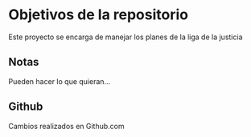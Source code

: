 # Objetivos de la repositorio

Este proyecto se encarga de manejar los planes de la liga de la justicia


## Notas
Pueden hacer lo que quieran...

## Github 
Cambios realizados en Github.com
